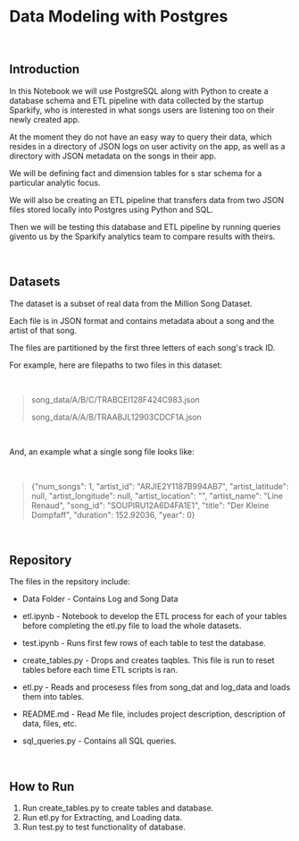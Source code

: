# Data Modeling with Postgres  

<br />

## Introduction


In this Notebook we will use PostgreSQL along with Python to create a database schema and ETL pipeline with data collected by the startup Sparkify, who is interested in what songs users are listening too on their newly created app.

At the moment they do not have an easy way to query their data, which resides in a directory of JSON logs on user activity on the app, as well as a directory with JSON metadata on the songs in their app.

We will be defining fact and dimension tables for s star schema for a particular analytic focus.

We will also be creating an ETL pipeline that transfers data from two JSON files stored locally into Postgres using Python and SQL.

Then we will be testing this database and ETL pipeline by running queries givento us by the Sparkify analytics team to compare results with theirs. 

<br />

## Datasets


The dataset is a subset of real data from the Million Song Dataset. 

Each file is in JSON format and contains metadata about a song and the artist of that song. 

The files are partitioned by the first three letters of each song's track ID. 

For example, here are filepaths to two files in this dataset:  

<br />


> song_data/A/B/C/TRABCEI128F424C983.json
>
> song_data/A/A/B/TRAABJL12903CDCF1A.json  

<br />  

And, an example what a single song file looks like:  

<br /> 

> {"num_songs": 1, "artist_id": "ARJIE2Y1187B994AB7", "artist_latitude": null, "artist_longitude": null, "artist_location": "", "artist_name": "Line Renaud", "song_id": "SOUPIRU12A6D4FA1E1", "title": "Der Kleine Dompfaff", "duration": 152.92036, "year": 0}  

<br /> 

## Repository 

The files in the repsitory include: 

* Data Folder - Contains Log and Song Data

* etl.ipynb - Notebook to develop the ETL process for each of your tables before completing the etl.py file to load the whole datasets.

* test.ipynb - Runs first few rows of each table to test the database.

* create_tables.py - Drops and creates taqbles. This file is run to reset tables before each time ETL scripts is ran.

* etl.py - Reads and procesess files from song_dat and log_data and loads them into tables.

* README.md - Read Me file, includes project description, description of data, files, etc.

* sql_queries.py - Contains all SQL queries.

<br /> 

## How to Run

1. Run create_tables.py to create tables and database.
2. Run etl.py for Extracting, and Loading data.
3. Run test.py to test functionality of database.
